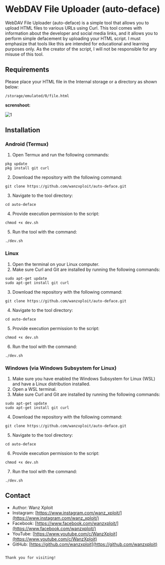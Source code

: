 
# WebDAV File Uploader (auto-deface)

WebDAV File Uploader (auto-deface) is a simple tool that allows you to upload HTML files to various URLs using Curl. This tool comes with information about the developer and social media links, and it allows you to perform simple defacement by uploading your HTML script. I must emphasize that tools like this are intended for educational and learning purposes only. As the creator of the script, I will not be responsible for any misuse of this tool.

## Requirements
Please place your HTML file in the Internal storage or a directory as shown below:

```
/storage/emulated/0/file.html
```

**screnshoot:**

![1](https://raw.githubusercontent.com/wanzxploit/auto-deface/main/dev.png)


## Installation

### Android (Termux)

1. Open Termux and run the following commands:

```
pkg update
pkg install git curl
```

2. Download the repository with the following command:

```
git clone https://github.com/wanzxploit/auto-deface.git
```

3. Navigate to the tool directory:

```
cd auto-deface
```

4. Provide execution permission to the script:

```
chmod +x dev.sh
```

5. Run the tool with the command:

```
./dev.sh
```

### Linux

1. Open the terminal on your Linux computer.
2. Make sure Curl and Git are installed by running the following commands:

```
sudo apt-get update
sudo apt-get install git curl
```

3. Download the repository with the following command:

```
git clone https://github.com/wanzxploit/auto-deface.git
```

4. Navigate to the tool directory:

```
cd auto-deface
```

5. Provide execution permission to the script:

```
chmod +x dev.sh
```

6. Run the tool with the command:

```
./dev.sh
```

### Windows (via Windows Subsystem for Linux)

1. Make sure you have enabled the Windows Subsystem for Linux (WSL) and have a Linux distribution installed.
2. Open a WSL terminal.
3. Make sure Curl and Git are installed by running the following commands:

```
sudo apt-get update
sudo apt-get install git curl
```

4. Download the repository with the following command:

```
git clone https://github.com/wanzxploit/auto-deface.git
```

5. Navigate to the tool directory:

```
cd auto-deface
```

6. Provide execution permission to the script:

```
chmod +x dev.sh
```

7. Run the tool with the command:

```
./dev.sh
```

## Contact

- Author: Wanz Xploit
- Instagram: [https://www.instagram.com/wanz_xploit/](https://www.instagram.com/wanz_xploit/)
- Facebook: [https://www.facebook.com/wanzxploit/](https://www.facebook.com/wanzxploit/)
- YouTube: [https://www.youtube.com/c/WanzXploit](https://www.youtube.com/c/WanzXploit)
- GitHub: [https://github.com/wanzxploit](https://github.com/wanzxploit)
```

Thank you for visiting!